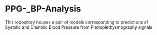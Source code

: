 # PPG-_BP-Analysis
This repository houses a pair of models corresponding to predictions of Systolic and Diastolic Blood Pressure from Photoplethysmography signals
